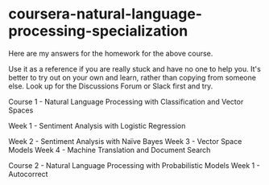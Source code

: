 # coursera-natural-language-processing-specialization

Here are my answers for the homework for the above course. 

Use it as a reference if you are really stuck and have no one to help you. 
It's better to try out on your own and learn, rather than copying from someone else. 
Look up for the Discussions Forum or Slack first and try. 

Course 1 - Natural Language Processing with Classification and Vector Spaces
  <p>Week 1 - Sentiment Analysis with Logistic Regression </p>
  Week 2 - Sentiment Analysis with Naïve Bayes
  Week 3 - Vector Space Models
  Week 4 - Machine Translation and Document Search

Course 2 - Natural Language Processing with Probabilistic Models
  Week 1 - Autocorrect
